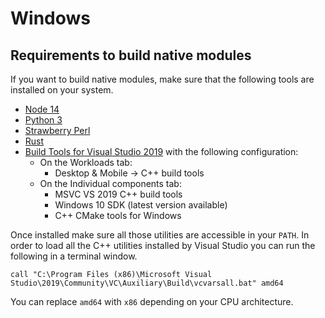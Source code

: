 # Windows

## Requirements to build native modules

If you want to build native modules, make sure that the following tools are installed on your system.

- [Node 14](https://nodejs.org)
- [Python 3](https://www.python.org/downloads/)
- [Strawberry Perl](https://strawberryperl.com/)
- [Rust](https://rustup.rs/)
- [Build Tools for Visual Studio 2019](https://visualstudio.microsoft.com/downloads/#build-tools-for-visual-studio-2019) with the following configuration:
  - On the Workloads tab:
    - Desktop & Mobile -> C++ build tools
  - On the Individual components tab:
    - MSVC VS 2019 C++ build tools
    - Windows 10 SDK (latest version available)
    - C++ CMake tools for Windows

Once installed make sure all those utilities are accessible in your `PATH`.
In order to load all the C++ utilities installed by Visual Studio you can run the following in a terminal window.

```
call "C:\Program Files (x86)\Microsoft Visual Studio\2019\Community\VC\Auxiliary\Build\vcvarsall.bat" amd64
```

You can replace `amd64` with `x86` depending on your CPU architecture.

